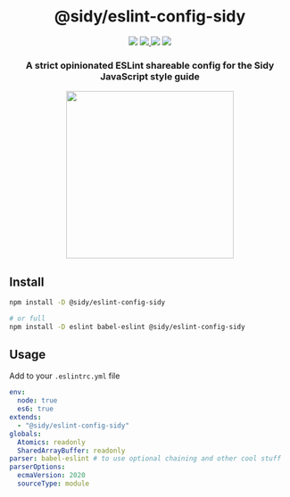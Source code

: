 <h1 align=center>@sidy/eslint-config-sidy</h1>
<p align=center>
  <img src="https://img.shields.io/github/license/usidy/eslint-config-sidy.svg?style=for-the-badge" />
  <a href="https://www.npmjs.com/package/@sidy/eslint-config-sidy">
    <img src="https://img.shields.io/npm/v/@sidy/eslint-config-sidy.svg?logo=npm&style=for-the-badge" />
  </a>
  <img src="https://img.shields.io/npm/dw/@sidy/eslint-config-sidy?logo=npm&style=for-the-badge" />
  <img src="https://img.shields.io/github/workflow/status/usidy/eslint-config-sidy/CI?logo=Github&style=for-the-badge" />
</p>

<h3 align=center>A strict opinionated ESLint shareable config for the Sidy JavaScript style guide</h3>
<p align=center>
  <img height=300 src="https://i.imgur.com/AExNHrg.png"/>
</p>

## Install

```sh
npm install -D @sidy/eslint-config-sidy

# or full
npm install -D eslint babel-eslint @sidy/eslint-config-sidy
```

## Usage

Add to your `.eslintrc.yml` file

```yml
env:
  node: true
  es6: true
extends:
  - "@sidy/eslint-config-sidy"
globals:
  Atomics: readonly
  SharedArrayBuffer: readonly
parser: babel-eslint # to use optional chaining and other cool stuff
parserOptions:
  ecmaVersion: 2020
  sourceType: module
```